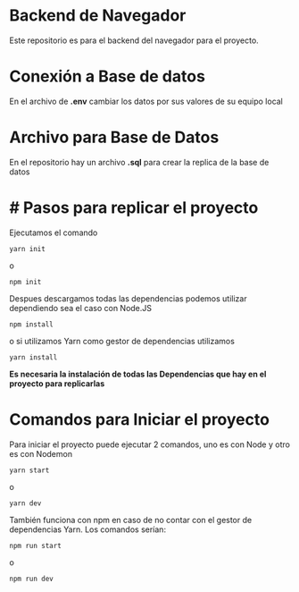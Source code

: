 # Backend de Navegador
Este repositorio es para el backend del navegador para el proyecto.
# Conexión a Base de datos
En el archivo de **__.env__** cambiar los datos por sus valores de su equipo local
# Archivo para Base de Datos
En el repositorio hay un archivo **.sql** para crear la replica de la base de datos
# # Pasos para replicar el proyecto
Ejecutamos el comando 
```
yarn init
```
o 
```
npm init
```
Despues descargamos todas las dependencias podemos utilizar dependiendo sea el caso con Node.JS 
```
npm install
```
o si utilizamos Yarn como gestor de dependencias utilizamos
```
yarn install
```
**Es necesaria la instalación de todas las Dependencias que hay en el proyecto para replicarlas**

# Comandos para Iniciar el proyecto
Para iniciar el proyecto puede ejecutar 2 comandos, uno es con Node y otro es con Nodemon
```
yarn start 
```
o 
```
yarn dev
```
También funciona con npm en caso de no contar con el gestor de dependencias Yarn. Los comandos serían: 
```
npm run start
```
o 
```
npm run dev
```
